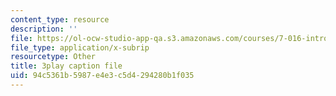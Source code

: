 ```yaml
---
content_type: resource
description: ''
file: https://ol-ocw-studio-app-qa.s3.amazonaws.com/courses/7-016-introductory-biology-fall-2018/94c5361b5987e4e3c5d4294280b1f035_aKTOS0Nrlug.srt
file_type: application/x-subrip
resourcetype: Other
title: 3play caption file
uid: 94c5361b-5987-e4e3-c5d4-294280b1f035
---
```

